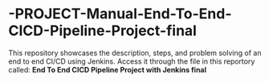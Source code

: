 # -PROJECT-Manual-End-To-End-CICD-Pipeline-Project-final
This repository showcases the description, steps, and problem solving of an end to end CI/CD using Jenkins.
Access it through the file in this reportory called: **End To End CICD Pipeline Project with Jenkins final**
